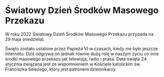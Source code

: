 # Światowy Dzień Środków Masowego Przekazu

W roku 2022 Światowy Dzień Środków Masowego Przekazu przypada na 29 maja (niedziela).

Święto zostało ustalone przez Papieża VI w czasach, kiedy nie było jeszcze Internetu. Dziś odgrywa on jednak równie dużą rolę w naszym życiu co inne środki masowego przekazu jak telewizja, radio i prasa. Data święta 24 stycznia związana jest ze wspomnieniem w Kościele katolickim św. Franciszka Selezego, który jest patronem dziennikarzy.

